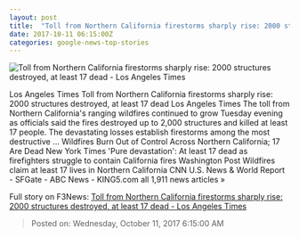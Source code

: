 ```yaml
---
layout: post
title:  "Toll from Northern California firestorms sharply rise: 2000 structures destroyed, at least 17 dead - Los Angeles Times"
date: 2017-10-11 06:15:00Z
categories: google-news-top-stories
---
```


![Toll from Northern California firestorms sharply rise: 2000 structures destroyed, at least 17 dead - Los Angeles Times](http://www.trbimg.com/img-59dd4002/turbine/la-me-ln-fires-20171010)

Los Angeles Times Toll from Northern California firestorms sharply rise: 2000 structures destroyed, at least 17 dead Los Angeles Times The toll from Northern California's ranging wildfires continued to grow Tuesday evening as officials said the fires destroyed up to 2,000 structures and killed at least 17 people. The devastating losses establish firestorms among the most destructive ... Wildfires Burn Out of Control Across Northern California; 17 Are Dead New York Times 'Pure devastation': At least 17 dead as firefighters struggle to contain California fires Washington Post Wildfires claim at least 17 lives in Northern California CNN U.S. News & World Report - SFGate - ABC News - KING5.com all 1,911 news articles »


Full story on F3News: [Toll from Northern California firestorms sharply rise: 2000 structures destroyed, at least 17 dead - Los Angeles Times](http://www.f3nws.com/n/XZYkMF)

> Posted on: Wednesday, October 11, 2017 6:15:00 AM
